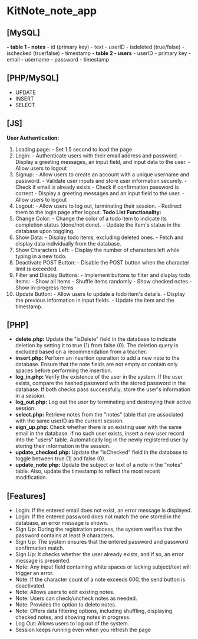 # KitNote_note_app

## [MySQL]
**- table 1 - notes**
    - id (primary key)
    - text
    - userID
    - isdeleted (true/false)
    - ischecked (true/false)
    - timestamp
**- table 2 - users**
    - userID - primary key
    - email
    - username
    - password
    - timestamp

## [PHP/MySQL]
- UPDATE
- INSERT
- SELECT
	
## [JS]
**User Authentication:**
1. Loading page: - Set 1.5 second to load the page
2. Login: - Authenticate users with their email address and password. - Display a greeting messages, an input field, and input data to the user. - Allow users to logout
3. Signup: - Allow users to create an account with a unique username and password. - Validate user inputs and store user information securely. - Check if email is already exists - Check if confirmation password is correct - Display a greeting messages and an input field to the user. - Allow users to logout
4. Logout: - Allow users to log out, terminating their session. - Redirect them to the login page after logout.
**Todo List Functionality:**
1. Change Color: - Change the color of a todo item to indicate its completion status (done/not done). - Update the item's status in the database upon toggling.
2. Show Data: - Display todo items, excluding deleted ones. - Fetch and display data individually from the database.
3. Show Characters Left: - Display the number of characters left while typing in a new todo.
4. Deactivate POST Button: - Disable the POST button when the character limit is exceeded.
5. Filter and Display Buttons: - Implement buttons to filter and display todo items: - Show all items - Shuffle items randomly - Show checked notes - Show in-progress items
6. Update Button: - Allow users to update a todo item's details. - Display the previous information in input fields. - Update the item and the timestamp.

## [PHP]
- **delete.php:** Update the "isDelete" field in the database to indicate deletion by setting it to true (1) from false (0). The deletion query is excluded based on a recommendation from a teacher.
- **insert.php:** Perform an insertion operation to add a new note to the database. Ensure that the note fields are not empty or contain only spaces before performing the insertion.
- **log_in.php:** Verify the existence of the user in the system. If the user exists, compare the hashed password with the stored password in the database. If both checks pass successfully, store the user's information in a session.
- **log_out.php:** Log out the user by terminating and destroying their active session.
- **select.php:** Retrieve notes from the "notes" table that are associated with the same userID as the current session.
- **sign_up.php:** Check whether there is an existing user with the same email in the database. If no such user exists, insert a new user record into the "users" table. Automatically log in the newly registered user by storing their information in the session.
- **update_checked.php:** Update the "isChecked" field in the database to toggle between true (1) and false (0).
- **update_note.php:** Update the subject or text of a note in the "notes" table. Also, update the timestamp to reflect the most recent modification.

## [Features]
- Login: If the entered email does not exist, an error message is displayed.
- Login: If the entered password does not match the one stored in the database, an error message is shown.
- Sign Up: During the registration process, the system verifies that the password contains at least 9 characters.
- Sign Up: The system ensures that the entered password and password confirmation match.
- Sign Up: It checks whether the user already exists, and if so, an error message is presented.
- Note: Any input field containing white spaces or lacking subject/text will trigger an error.
- Note: If the character count of a note exceeds 600, the send button is deactivated.
- Note: Allows users to edit existing notes.
- Note: Users can check/uncheck notes as needed.
- Note: Provides the option to delete notes.
- Note: Offers data filtering options, including shuffling, displaying checked notes, and showing notes in progress.
- Log Out: Allows users to log out of the system.
- Session keeps running even when you refresh the page
